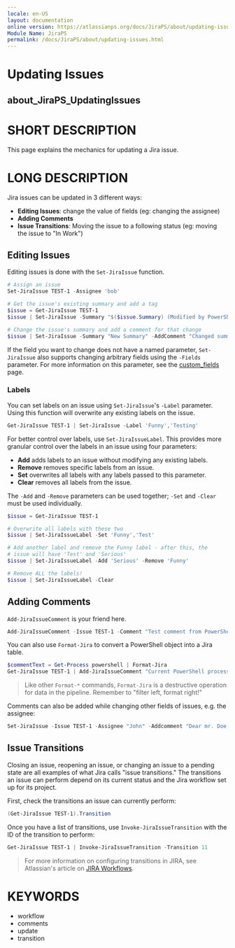 ```yaml
---
locale: en-US
layout: documentation
online version: https://atlassianps.org/docs/JiraPS/about/updating-issues.html
Module Name: JiraPS
permalink: /docs/JiraPS/about/updating-issues.html
---
```

# Updating Issues

## about_JiraPS_UpdatingIssues

# SHORT DESCRIPTION

This page explains the mechanics for updating a Jira issue.

# LONG DESCRIPTION

Jira issues can be updated in 3 different ways:

- **Editing Issues**: change the value of fields (eg: changing the assignee)
- **Adding Comments**
- **Issue Transitions**: Moving the issue to a following status (eg: moving the issue to "In Work")

## Editing Issues

Editing issues is done with the `Set-JiraIssue` function.

```powershell
# Assign an issue
Set-JiraIssue TEST-1 -Assignee 'bob'

# Get the issue's existing summary and add a tag
$issue = Get-JiraIssue TEST-1
$issue | Set-JiraIssue -Summary "$($issue.Summary) (Modified by PowerShell)"

# Change the issue's summary and add a comment for that change
$issue | Set-JiraIssue -Summary "New Summary" -AddComment "Changed summary for testing"
```

If the field you want to change does not have a named parameter, `Set-JiraIssue` also supports changing arbitrary fields using the `-Fields` parameter.
For more information on this parameter, see the [custom_fields](https://atlassianps.org/docs/JiraPS/About/custom-fields.html) page.

### Labels

You can set labels on an issue using `Set-JiraIssue`'s `-Label` parameter.
Using this function will overwrite any existing labels on the issue.

```powershell
Get-JiraIssue TEST-1 | Set-JiraIssue -Label 'Funny','Testing'
```

For better control over labels, use `Set-JiraIssueLabel`.
This provides more granular control over the labels in an issue using four parameters:

- **Add** adds labels to an issue without modifying any existing labels.
- **Remove** removes specific labels from an issue.
- **Set** overwrites all labels with any labels passed to this parameter.
- **Clear** removes all labels from the issue.

The `-Add` and `-Remove` parameters can be used together; `-Set` and `-Clear` must be used individually.

```powershell
$issue = Get-JiraIssue TEST-1

# Overwrite all labels with these two
$issue | Set-JiraIssueLabel -Set 'Funny','Test'

# Add another label and remove the Funny label - after this, the
# issue will have 'Test' and 'Serious'
$issue | Set-JiraIssueLabel -Add 'Serious' -Remove 'Funny'

# Remove ALL the labels!
$issue | Set-JiraIssueLabel -Clear
```

## Adding Comments

`Add-JiraIssueComment` is your friend here.

```powershell
Add-JiraIssueComment -Issue TEST-1 -Comment "Test comment from PowerShell"
```

You can also use `Format-Jira` to convert a PowerShell object into a Jira table.

```powershell
$commentText = Get-Process powershell | Format-Jira
Get-JiraIssue TEST-1 | Add-JiraIssueComment "Current PowerShell processes:\n$commentText"
```

> Like other `Format-*` commands, `Format-Jira` is a destructive operation for data in the pipeline.
> Remember to "filter left, format right!"

Comments can also be added while changing other fields of issues, e.g. the assignee:

```powershell
Set-JiraIssue -Issue TEST-1 -Assignee "John" -Addcomment "Dear mr. Doe, please review this issue.Thx"
```

## Issue Transitions

Closing an issue, reopening an issue, or changing an issue to a pending state are all examples of what Jira calls "issue transitions."
The transitions an issue can perform depend on its current status and the Jira workflow set up for its project.

First, check the transitions an issue can currently perform:

```powershell
(Get-JiraIssue TEST-1).Transition
```

Once you have a list of transitions, use `Invoke-JiraIssueTransition` with the ID of the transition to perform:

```powershell
Get-JiraIssue TEST-1 | Invoke-JiraIssueTransition -Transition 11
```

> For more information on configuring transitions in JIRA, see Atlassian's article on [JIRA Workflows](https://confluence.atlassian.com/adminjiraserver072/working-with-workflows-828787890.html).

# KEYWORDS

- workflow
- comments
- update
- transition
